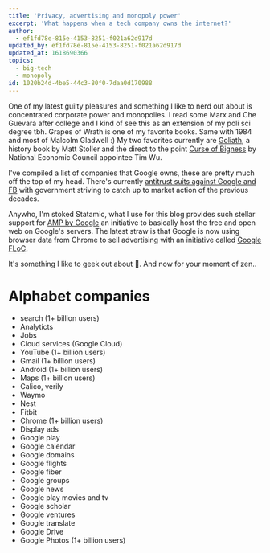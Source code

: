 ```yaml
---
title: 'Privacy, advertising and monopoly power'
excerpt: 'What happens when a tech company owns the internet?'
author:
  - ef1fd78e-815e-4153-8251-f021a62d917d
updated_by: ef1fd78e-815e-4153-8251-f021a62d917d
updated_at: 1618690366
topics:
  - big-tech
  - monopoly
id: 1020b24d-4be5-44c3-80f0-7daa0d170988
---
```

One of my latest guilty pleasures and something I like to nerd out about is concentrated corporate power and monopolies. I read some Marx and Che Guevara after college and I kind of see this as an extension of my poli sci degree tbh. Grapes of Wrath is one of my favorite books. Same with 1984 and most of Malcolm Gladwell :) My two favorites currently are [Goliath](https://www.simonandschuster.com/books/Goliath/Matt-Stoller/9781501182891), a history book by Matt Stoller and the direct to the point [Curse of Bigness](https://www.indiebound.org/book/9780999745465) by National Economic Council appointee Tim Wu. 

I've compiled a list of companies that Google owns, these are pretty much off the top of my head. There's currently [antitrust suits against Google and FB](https://connorleech.info/blog/concentrated-corporate-power-democracy) with government striving to catch up to market action of the previous decades. 

Anywho, I'm stoked Statamic, what I use for this blog provides such stellar support for [AMP by Google](https://statamic.dev/amp) an initiative to basically host the free and open web on Google's servers. The latest straw is that Google is now using browser data from Chrome to sell advertising with an initiative called [Google FLoC](https://plausible.io/blog/google-floc).

It's something I like to geek out about 🤪. And now for your moment of zen..


# Alphabet companies 

- search (1+ billion users)
- Analyticts
- Jobs
- Cloud services (Google Cloud)
- YouTube (1+ billion users)
- Gmail (1+ billion users)
- Android (1+ billion users)
- Maps (1+ billion users)
- Calico, verily
- Waymo
- Nest 
- Fitbit
- Chrome (1+ billion users)
- Display ads
- Google play
- Google calendar 
- Google domains
- Google flights
- Google fiber
- Google groups
- Google news
- Google play movies and tv
- Google scholar
- Google ventures 
- Google translate 
- Google Drive
- Google Photos (1+ billion users)